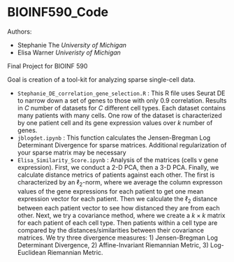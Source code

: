 # BIOINF590_Code

Authors:  
* Stephanie The _University of Michigan_
* Elisa Warner _Univeristy of Michigan_

Final Project for BIOINF 590  

Goal is creation of a tool-kit for analyzing sparse single-cell data.


* `Stephanie_DE_correlation_gene_selection.R` : This R file uses Seurat DE to narrow down a set of genes to those with only 0.9 correlation. Results in $C$ number of datasets for $C$ different cell types. Each dataset contains many patients with many cells. One row of the dataset is characterized by one patient cell and its gene expression values over $k$ number of genes.
* `jblogdet.ipynb` : This function calculates the Jensen-Bregman Log Determinant Divergence for sparse matrices. Additional regularization of your sparse matrix may be necessary
* `Elisa_Similarity_Score.ipynb` : Analysis of the matrices (cells v gene expression). First, we conduct a 2-D PCA, then a 3-D PCA. Finally, we calculate distance metrics of patients against each other. The first is characterized by an $\ell_2$-norm, where we average the column expresson values of the gene expressions for each patient to get one mean expression vector for each patient. Then we calculate the $\ell_2$ distance between each patient vector to see how distanced they are from each other. Next, we try a covariance method, where we create a $k \times k$ matrix for each patient of each cell type. Then patients within a cell type are compared by the distances/similarities between their covariance matrices. We try three divergence measures: 1) Jensen-Bregman Log Determinant Divergence, 2) Affine-Invariant Riemannian Metric, 3) Log-Euclidean Riemannian Metric.
